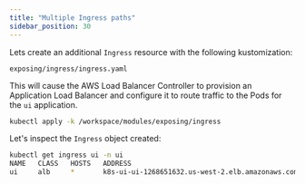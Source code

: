 ```yaml
---
title: "Multiple Ingress paths"
sidebar_position: 30
---
```


Lets create an additional `Ingress` resource with the following kustomization:

```file
exposing/ingress/ingress.yaml
```

This will cause the AWS Load Balancer Controller to provision an Application Load Balancer and configure it to route traffic to the Pods for the `ui` application.

```bash timeout=180 hook=add-ingress hookTimeout=430
kubectl apply -k /workspace/modules/exposing/ingress
```

Let's inspect the `Ingress` object created:

```bash
kubectl get ingress ui -n ui
NAME   CLASS   HOSTS   ADDRESS                                            PORTS   AGE
ui     alb     *       k8s-ui-ui-1268651632.us-west-2.elb.amazonaws.com   80      15s
```